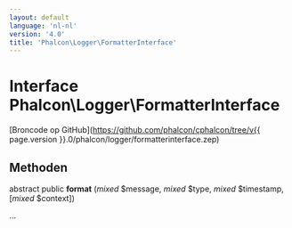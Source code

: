 ```yaml
---
layout: default
language: 'nl-nl'
version: '4.0'
title: 'Phalcon\Logger\FormatterInterface'
---
```


# Interface **Phalcon\Logger\FormatterInterface**

[Broncode op GitHub](https://github.com/phalcon/cphalcon/tree/v{{ page.version }}.0/phalcon/logger/formatterinterface.zep)

## Methoden

abstract public **format** (*mixed* $message, *mixed* $type, *mixed* $timestamp, [*mixed* $context])

...